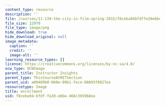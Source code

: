 ```yaml
---
content_type: resource
description: ''
file: /courses/11-139-the-city-in-film-spring-2015/f8ceba94bfdffe20e6be466c3b59b8ea_13.png
file_size: 22970
file_type: image/png
hide_download: true
hide_download_original: null
image_metadata:
  caption: ''
  credit: ''
  image-alt: ''
learning_resource_types: []
license: https://creativecommons.org/licenses/by-nc-sa/4.0/
ocw_type: OCWImage
parent_title: Instructor Insights
parent_type: ThisCourseAtMITSection
parent_uid: a00409b0-060e-09b1-fece-08893f8927ea
resourcetype: Image
title: enrollment
uid: f8ceba94-bfdf-fe20-e6be-466c3b59b8ea
---
```

